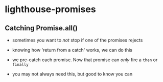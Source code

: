 # lighthouse-promises

## Catching Promise.all()

- sometimes you want to *not* stop if one of the promises rejects

- knowing how 'return from a catch' works, we can do this

- we pre-catch each promise.  Now that promise can *only* fire a `then` or `finally`

- you may not always need this, but good to know you can